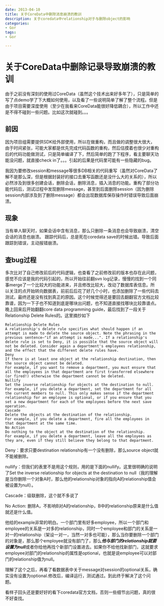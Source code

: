```yaml
---
date: 2013-04-10
title: 关于CoreData中删除消息崩溃的教训
description: 关于coredata中relationship对于与删除object的影响
categories:
- Gor
tags:
- Gor

---
```


# 关于CoreData中删除记录导致崩溃的教训

由于之前没有深刻的使用过CoreData（虽然这个技术出来好多年了），只是简单的写了点demo学了下大概如何使用，以及看了一些说明简单了解了整个流程。但是由于项目需要深度使用（至少在我看来CoreData能很好降低耦合），所以工作中还是不得不碰到一些问题。比如这次就碰到。。。
## 前因
因为项目组需要提供SDK给外部使用，所以在做重构，而且做的调整很大很大，由于时间紧张，可能大家都是优先完成代码函数的重构，然后估摸着也很少对重构后的代码功能做测试，只是简单编译了下，然后简单的跑了下程序，看主要聊天功能没问题，就直接check in了。。。引起的后果是代码里可能有一些隐藏的bug。

我因为要修改session和message等很多DB相关的代码重写（虽然对CoreData了解不是那么深，但是根据封装好的接口去重写函数还是没什么大的关系的），所以必然涉及到很多创建会话，删除会话，删除消息，插入消息的功能。重构了部分功能代码后，测试过程中发现删除message，甚至到后面删除session（因为删除session内部涉及到了删除message）都会出现数据库保存操作时错误导致后面崩溃。

## 现象
当有单人聊天时，如果会话中含有消息，那么只删除一条消息也会导致崩溃，清空会话的消息也崩溃。
跟踪代码后，总是死在coredata save的时候出错。导致后面跟踪到错误，主动报错崩溃。

## 查bug过程
多次比对了自己修改前后的代码逻辑，也查看了之前修改前的版本也存在此问题，感觉不应该是我的代码引起的，所以开始往前翻svn log记录，慢慢的找到一个同事merge了一个比较大的功能进来，并且修改比较大，改动了数据库表信息。所以关注的点开始转向数据表，前前后后花了好几个小时，也添加删除了一些代码去测试，最终还是没有找到真正的原因。这个时候觉得还是要回去翻翻官方文档比较靠谱，因为一下子也不知道到底是哪块出问题，也不知道直接找哪块比较靠谱点。晚上回来后开始翻翻core data programming guide，最后找到了一段关于Relationship Delete Rules的。这里摘抄如下

```
Relationship Delete RulesA relationship's delete rule specifies what should happen if an attempt is made to delete the source object. Note the phrasing in the previous sentence—"if an attempt is made...". If a relationship's delete rule is set to Deny, it is possible that the source object will not be deleted. Consider again a department's employees relationship, and the effect that the different delete rules have.DenyIf there is at least one object at the relationship destination, then the source object cannot be deleted.For example, if you want to remove a department, you must ensure that all the employees in that department are first transferred elsewhere (or fired!) otherwise the department cannot be deleted.NullifySet the inverse relationship for objects at the destination to null.For example, if you delete a department, set the department for all the current members to null. This only makes sense if the department relationship for an employee is optional, or if you ensure that you set a new department for each of the employees before the next save operation.CascadeDelete the objects at the destination of the relationship.For example, if you delete a department, fire all the employees in that department at the same time.No ActionDo nothing to the object at the destination of the relationship.For example, if you delete a department, leave all the employees as they are, even if they still believe they belong to that department.
```
Deny：要求只要destination relationship有一个没有删除，那么source object就不能被删除。

nullify：但我们的表里不是用这个规则，用的是下面的nullify。这里很明确的说明了Set the inverse relationship for objects at the destination to null（我的理解是当你删除一个对象A时，那么他的relationship对象的指向A的relationship值会被设置为null）。

Cascade：级联删除，这个就不多说了

No Action: 删除A，不影响B对A的relationship，B中的relationship原来是什么值就还是什么值。

他给的example非常的明白。一个部门里有好多employee，所以一个部门和employee的关系是一对多的relationship，同时一个employee和部门的关系是一对一的relationship（架设一对一，当然一对多也可能），那么当你要删除一个部门的对象是，那么那个employee就没有部门了，那么***他与部门的relationship就要设置为null***或者你给他再找个新部门设置进去。如果你不给他找新部门，这就要求employee对部门的relationship的属性是optional，也就是说employee可以对部门的relationship值为null。

理解了这个之后，再看了看数据表中关于message对session的optional关系，确实没有设置为optional.修改后，编译运行，测试通过。到此终于解决了这个问题。

看样子回头还是要好好的看下coredata官方文档，否则一些细节出问题，真的很不好查找。


















